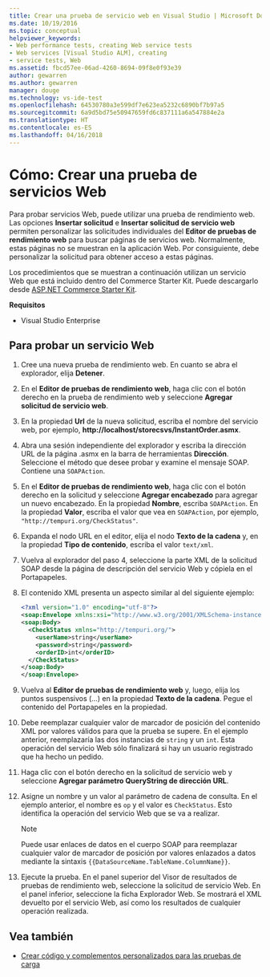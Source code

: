 ```yaml
---
title: Crear una prueba de servicio web en Visual Studio | Microsoft Docs
ms.date: 10/19/2016
ms.topic: conceptual
helpviewer_keywords:
- Web performance tests, creating Web service tests
- Web services [Visual Studio ALM], creating
- service tests, Web
ms.assetid: fbcd57ee-06ad-4260-8694-09f8e0f93e39
author: gewarren
ms.author: gewarren
manager: douge
ms.technology: vs-ide-test
ms.openlocfilehash: 64530780a3e599df7e623ea5232c6890bf7b97a5
ms.sourcegitcommit: 6a9d5bd75e50947659fd6c837111a6a547884e2a
ms.translationtype: HT
ms.contentlocale: es-ES
ms.lasthandoff: 04/16/2018
---
```

# <a name="how-to-create-a-web-service-test"></a>Cómo: Crear una prueba de servicios Web

Para probar servicios Web, puede utilizar una prueba de rendimiento web. Las opciones **Insertar solicitud** e **Insertar solicitud de servicio web** permiten personalizar las solicitudes individuales del **Editor de pruebas de rendimiento web** para buscar páginas de servicios web. Normalmente, estas páginas no se muestran en la aplicación Web. Por consiguiente, debe personalizar la solicitud para obtener acceso a estas páginas.

Los procedimientos que se muestran a continuación utilizan un servicio Web que está incluido dentro del Commerce Starter Kit. Puede descargarlo desde [ASP.NET Commerce Starter Kit](http://go.microsoft.com/fwlink/?LinkId=181469).

 **Requisitos**

-   Visual Studio Enterprise

## <a name="to-test-a-web-service"></a>Para probar un servicio Web

1.  Cree una nueva prueba de rendimiento web. En cuanto se abra el explorador, elija **Detener**.

2.  En el **Editor de pruebas de rendimiento web**, haga clic con el botón derecho en la prueba de rendimiento web y seleccione **Agregar solicitud de servicio web**.

3.  En la propiedad **Url** de la nueva solicitud, escriba el nombre del servicio web, por ejemplo, **http://localhost/storecsvs/InstantOrder.asmx**.

4.  Abra una sesión independiente del explorador y escriba la dirección URL de la página .asmx en la barra de herramientas **Dirección**. Seleccione el método que desee probar y examine el mensaje SOAP. Contiene una `SOAPAction`.

5.  En el **Editor de pruebas de rendimiento web**, haga clic con el botón derecho en la solicitud y seleccione **Agregar encabezado** para agregar un nuevo encabezado. En la propiedad **Nombre**, escriba `SOAPAction`. En la propiedad **Valor**, escriba el valor que vea en `SOAPAction`, por ejemplo, `"http://tempuri.org/CheckStatus"`.

6.  Expanda el nodo URL en el editor, elija el nodo **Texto de la cadena** y, en la propiedad **Tipo de contenido**, escriba el valor `text/xml`.

7.  Vuelva al explorador del paso 4, seleccione la parte XML de la solicitud SOAP desde la página de descripción del servicio Web y cópiela en el Portapapeles.

8.  El contenido XML presenta un aspecto similar al del siguiente ejemplo:

     ```xml
     <?xml version="1.0" encoding="utf-8"?>
     <soap:Envelope xmlns:xsi="http://www.w3.org/2001/XMLSchema-instance" xmlns:xsd="http://www.w3.org/2001/XMLSchema" xmlns:soap="http://schemas.xmlsoap.org/soap/envelope/">
     <soap:Body>
       <CheckStatus xmlns="http://tempuri.org/">
         <userName>string</userName>
         <password>string</password>
         <orderID>int</orderID>
       </CheckStatus>
     </soap:Body>
     </soap:Envelope>
     ```

9. Vuelva al **Editor de pruebas de rendimiento web** y, luego, elija los puntos suspensivos (…) en la propiedad **Texto de la cadena**. Pegue el contenido del Portapapeles en la propiedad.

10. Debe reemplazar cualquier valor de marcador de posición del contenido XML por valores válidos para que la prueba se supere. En el ejemplo anterior, reemplazaría las dos instancias de `string` y un `int`. Esta operación del servicio Web sólo finalizará si hay un usuario registrado que ha hecho un pedido.

11. Haga clic con el botón derecho en la solicitud de servicio web y seleccione **Agregar parámetro QueryString de dirección URL**.

12. Asigne un nombre y un valor al parámetro de cadena de consulta. En el ejemplo anterior, el nombre es `op` y el valor es `CheckStatus`. Esto identifica la operación del servicio Web que se va a realizar.

    > [!NOTE]
    > Puede usar enlaces de datos en el cuerpo SOAP para reemplazar cualquier valor de marcador de posición por valores enlazados a datos mediante la sintaxis `{{DataSourceName.TableName.ColumnName}}`.

13. Ejecute la prueba. En el panel superior del Visor de resultados de pruebas de rendimiento web, seleccione la solicitud de servicio Web. En el panel inferior, seleccione la ficha Explorador Web. Se mostrará el XML devuelto por el servicio Web, así como los resultados de cualquier operación realizada.

## <a name="see-also"></a>Vea también

- [Crear código y complementos personalizados para las pruebas de carga](../test/create-custom-code-and-plug-ins-for-load-tests.md)